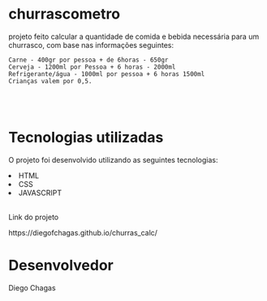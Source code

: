 # churrascometro

projeto feito calcular a quantidade de comida e bebida necessária para um churrasco,
com base nas informações seguintes:

````
Carne - 400gr por pessoa + de 6horas - 650gr
Cerveja - 1200ml por Pessoa + 6 horas - 2000ml
Refrigerante/água - 1000ml por pessoa + 6 horas 1500ml
Crianças valem por 0,5.
````
</br>


</br>


 # Tecnologias utilizadas
O projeto foi desenvolvido utilizando as seguintes tecnologias:

 <li> HTML</li>
 <li> CSS</li>
 <li> JAVASCRIPT</li>
</br>

<p>Link do projeto</p>
https://diegofchagas.github.io/churras_calc/

# Desenvolvedor 
Diego Chagas